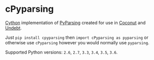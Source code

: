 # cPyparsing

[Cython](http://cython.org/) implementation of [PyParsing](http://pyparsing.wikispaces.com/) created for use in [Coconut](http://coconut-lang.org/) and [Undebt](https://github.com/Yelp/undebt).

Just `pip install cpyparsing` then `import cPyparsing as pyparsing` or otherwise use `cPyparsing` however you would normally use `pyparsing`.

Supported Python versions: `2.6`, `2.7`, `3.3`, `3.4`, `3.5`, `3.6`.
